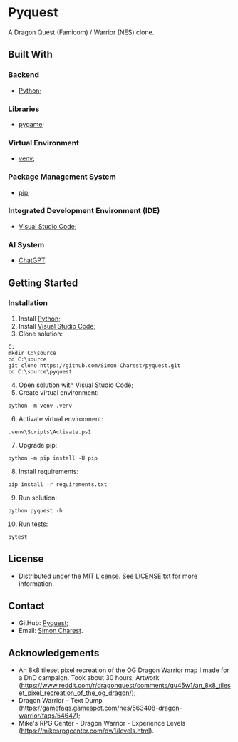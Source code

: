 # Pyquest
A Dragon Quest (Famicom) / Warrior (NES) clone.

## Built With

### Backend
- [Python](https://www.python.org/);

### Libraries
- [pygame](https://www.pygame.org/);

### Virtual Environment
- [venv](https://docs.python.org/library/venv/);

### Package Management System
- [pip](https://pip.pypa.io/);

### Integrated Development Environment (IDE)
- [Visual Studio Code](https://code.visualstudio.com/);

### AI System
- [ChatGPT](https://chat.openai.com/).

## Getting Started

### Installation
1. Install [Python](https://www.python.org/downloads/);
2. Install [Visual Studio Code](https://code.visualstudio.com/download/);
3. Clone solution:
```
C:
mkdir C:\source
cd C:\source
git clone https://github.com/Simon-Charest/pyquest.git
cd C:\source\pyquest
```
4. Open solution with Visual Studio Code;
5. Create virtual environment:
```
python -m venv .venv
```
6. Activate virtual environment:
```
.venv\Scripts\Activate.ps1
```
7. Upgrade pip:
```
python -m pip install -U pip
```
8. Install requirements:
```
pip install -r requirements.txt
```
9. Run solution:
```
python pyquest -h
```
10. Run tests:
```
pytest
```

## License
- Distributed under the [MIT License](https://opensource.org/license/mit/). See [LICENSE.txt](./LICENSE.txt) for more information.

## Contact
- GitHub: [Pyquest](https://github.com/Simon-Charest/pyquest);
- Email: [Simon Charest](mailto:simoncharest@gmail.com).

## Acknowledgements
- An 8x8 tileset pixel recreation of the OG Dragon Warrior map I made for a DnD campaign. Took about 30 hours;
Artwork (https://www.reddit.com/r/dragonquest/comments/qu45w1/an_8x8_tileset_pixel_recreation_of_the_og_dragon/);
- Dragon Warrior – Text Dump (https://gamefaqs.gamespot.com/nes/563408-dragon-warrior/faqs/54647);
- Mike's RPG Center - Dragon Warrior - Experience Levels (https://mikesrpgcenter.com/dw1/levels.html).
